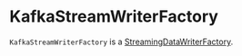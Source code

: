 # KafkaStreamWriterFactory

`KafkaStreamWriterFactory` is a [StreamingDataWriterFactory](../StreamingDataWriterFactory.md).

